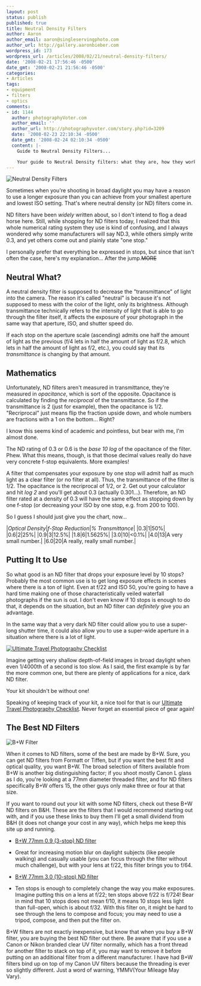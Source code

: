 ```yaml
---
layout: post
status: publish
published: true
title: Neutral Density Filters
author: Aaron
author_email: aaron@singleservingphoto.com
author_url: http://gallery.aaronbieber.com
wordpress_id: 173
wordpress_url: /articles/2008/02/21/neutral-density-filters/
date: '2008-02-21 17:56:46 -0500'
date_gmt: '2008-02-21 21:56:46 -0500'
categories:
- Articles
tags:
- equipment
- filters
- optics
comments:
- id: 1144
  author: photographyVoter.com
  author_email: ''
  author_url: http://photographyvoter.com/story.php?id=3209
  date: '2008-02-23 22:10:34 -0500'
  date_gmt: '2008-02-24 02:10:34 -0500'
  content: |-
    Guide to Neutral Density Filters...

    Your guide to Neutral Density filters: what they are, how they work, and how to use them....
---
```

![Neutral Density
Filters](/articles/Filters.gif "Neutral Density Filters")

Sometimes when you're shooting in broad daylight you may have a reason
to use a longer exposure than you can achieve from your smallest
aperture and lowest ISO setting. That's where neutral density (or ND)
filters come in.

ND filters have been _widely_ written about, so I don't intend to flog
a dead horse here. Still, while shopping for ND filters today, I
realized that this whole numerical rating system they use is kind of
confusing, and I always wondered why some manufacturers will say ND.3,
while others simply write 0.3, and yet others come out and plainly state
"one stop."

I personally prefer that everything be expressed in stops, but since
that isn't often the case, here's my explanation... After the jump.~~MORE~~

## Neutral What?

A neutral density filter is supposed to decrease the "transmittance" of
light into the camera. The reason it's called "neutral" is because it's
not supposed to mess with the color of the light, only its brightness.
Although transmittance technically refers to the intensity of light that
is able to go through the filter itself, it affects the exposure of your
photograph in the same way that aperture, ISO, and shutter speed do.

If each stop on the aperture scale (ascending) admits one half the
amount of light as the previous (f/4 lets in half the amount of light as
f/2.8, which lets in half the amount of light as f/2, etc.), you could
say that its _transmittance_ is changing by that amount.

## Mathematics

Unfortunately, ND filters aren't measured in transmittance, they're
measured in _opacitance_, which is sort of the opposite. Opacitance is
calculated by finding the _reciprocal_ of the transmittance. So if the
transmittance is 2 (just for example), then the opacitance is 1/2.
"Recriprocal" just means flip the fraction upside down, and whole
numbers are fractions with a 1 on the bottom... Right?

I know this seems kind of academic and pointless, but bear with me, I'm
almost done.

The ND rating of 0.3 or 0.6 is the _base 10 log_ of the opacitance of
the filter. Phew. What this means, though, is that those decimal values
really do have very concrete f-stop equivalents. More examples!

A filter that compensates your exposure by one stop will admit half as
much light as a clear filter (or no filter at all). Thus, the
transmittance of the filter is 1/2. The opacitance is the recriprocal of
1/2, or 2. Get out your calculator and hit _log 2_ and you'll get
about 0.3 (actually 0.301...). Therefore, an ND filter rated at a
density of 0.3 will have the same effect as stopping down by one f-stop
(or decreasing your ISO by one stop, e.g. from 200 to 100).

So I guess I should just give you the chart, now...

|*Optical Density*|*f-Stop Reduction*|*% Transmittance*|
 |0.3|1|50%|
 |0.6|2|25%|
 |0.9|3|12.5%|
 |1.8|6|1.5625%|
 |3.0|10|&lt;0.1%|
 |4.0|13|A very small number.|
 |6.0|20|A really, really small number.|

## Putting It to Use

So what good is an ND filter that drops your exposure level by 10 stops?
Probably the most common use is to get long exposure effects in scenes
where there is a ton of light. Even at f/22 and ISO 50, you're going to
have a hard time making one of those characteristically veiled waterfall
photographs if the sun is out. I don't even know if 10 stops is enough
to do that, it depends on the situation, but an ND filter can
_definitely_ give you an advantage.

In the same way that a very dark ND filter could allow you to use a
super-long shutter time, it could also allow you to use a super-wide
aperture in a situation where there is a lot of light.

[![Ultimate Travel Photography
Checklist](http://static.artphotoworkshops.com/UltimateTravelChecklistThumbnail.gif "Ultimate Travel Photography Checklist")](http://artphotoworkshops.com/read/UltimateTravelPhotoChecklist)

Imagine getting very shallow depth-of-field images in broad daylight
when even 1/4000th of a second is too slow. As I said, the first example
is by far the more common one, but there are plenty of applications for
a nice, dark ND filter.

Your kit shouldn't be without one!

Speaking of keeping track of your kit, a nice tool for that is our
[Ultimate Travel Photography
Checklist](http://artphotoworkshops.com/read/UltimateTravelPhotoChecklist..).
Never forget an essential piece of gear again!

## The Best ND Filters

![](http://singleservingphoto.com/wp-content/uploads/2008/02/bw_logo-134x150.png "B+W Filter")

When it comes to ND filters, some of the best are made by B+W. Sure, you
can get ND filters from Formatt or Tiffen, but if you want the best fit
and optical quality, you want B+W. The broad selection of filters
available from B+W is another big distinguishing factor; if you shoot
mostly Canon L glass as I do, you're looking at a 77mm diameter threaded
filter, and for ND filters specifically B+W offers 15, the other guys
only make three or four at that size.

If you want to round out your kit with some ND filters, check out these
B+W ND filters on B&H. These are the filters that I would recommend
starting out with, and if you use these links to buy them I'll get a
small dividend from B&H (it does not change your cost in any way), which
helps me keep this site up and running.

* [B+W 77mm 0.9 (3-stop) ND
filter](http://www.bhphotovideo.com/c/product/8054-REG/B_W_65_073102_77mm_103_Neutral_Density.html/BI/1816/KBID/2457)
- Great for increasing motion blur on daylight subjects (like people
walking) and casually usable (you can focus through the filter without
much challenge), but with your lens at f/22, this filter brings you to
f/64.
 * [B+W 77mm 3.0 (10-stop) ND
filter](http://www.bhphotovideo.com/c/product/8120-REG/B_W_65_066729_77mm_110_Neutral_Density.html/BI/1816/KBID/2457)
- Ten stops is enough to completely change the way you make exposures.
Imagine putting this on a lens at f/22; ten stops above f/22 is f/724!
Bear in mind that 10 stops does not mean f/10, it means 10 stops less
light than full-open, which is about f/32. With this filter on, it might
be hard to see through the lens to compose and focus; you may need to
use a tripod, compose, and then put the filter on.

B+W filters are not exactly inexpensive, but know that when you buy a
B+W filter, you are buying the best ND filter out there. Be aware that
if you use a Canon or Nikon branded clear UV filter normally, which has
a front thread for another filter to stack on top of it, you may want to
remove it before putting on an additional filter from a different
manufacturer. I have had B+W filters bind up on top of my Canon UV
filters because the threading is ever so slightly different. Just a word
of warning, YMMV(Your Mileage May Vary).
